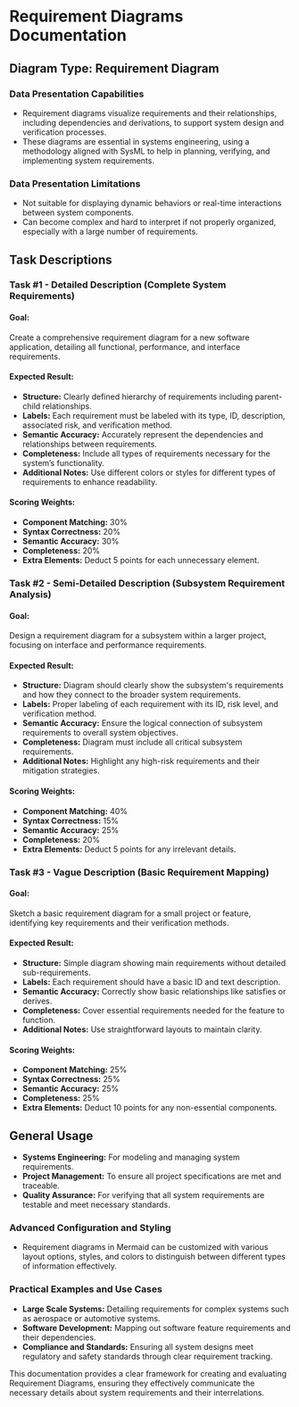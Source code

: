 # Requirement Diagrams Documentation

## Diagram Type: Requirement Diagram

### Data Presentation Capabilities
- Requirement diagrams visualize requirements and their relationships, including dependencies and derivations, to support system design and verification processes.
- These diagrams are essential in systems engineering, using a methodology aligned with SysML to help in planning, verifying, and implementing system requirements.

### Data Presentation Limitations
- Not suitable for displaying dynamic behaviors or real-time interactions between system components.
- Can become complex and hard to interpret if not properly organized, especially with a large number of requirements.

## Task Descriptions

### Task #1 - Detailed Description (Complete System Requirements)
#### Goal:
Create a comprehensive requirement diagram for a new software application, detailing all functional, performance, and interface requirements.
#### Expected Result:
- **Structure:** Clearly defined hierarchy of requirements including parent-child relationships.
- **Labels:** Each requirement must be labeled with its type, ID, description, associated risk, and verification method.
- **Semantic Accuracy:** Accurately represent the dependencies and relationships between requirements.
- **Completeness:** Include all types of requirements necessary for the system’s functionality.
- **Additional Notes:** Use different colors or styles for different types of requirements to enhance readability.
#### Scoring Weights:
- **Component Matching:** 30%
- **Syntax Correctness:** 20%
- **Semantic Accuracy:** 30%
- **Completeness:** 20%
- **Extra Elements:** Deduct 5 points for each unnecessary element.

### Task #2 - Semi-Detailed Description (Subsystem Requirement Analysis)
#### Goal:
Design a requirement diagram for a subsystem within a larger project, focusing on interface and performance requirements.
#### Expected Result:
- **Structure:** Diagram should clearly show the subsystem's requirements and how they connect to the broader system requirements.
- **Labels:** Proper labeling of each requirement with its ID, risk level, and verification method.
- **Semantic Accuracy:** Ensure the logical connection of subsystem requirements to overall system objectives.
- **Completeness:** Diagram must include all critical subsystem requirements.
- **Additional Notes:** Highlight any high-risk requirements and their mitigation strategies.
#### Scoring Weights:
- **Component Matching:** 40%
- **Syntax Correctness:** 15%
- **Semantic Accuracy:** 25%
- **Completeness:** 20%
- **Extra Elements:** Deduct 5 points for any irrelevant details.

### Task #3 - Vague Description (Basic Requirement Mapping)
#### Goal:
Sketch a basic requirement diagram for a small project or feature, identifying key requirements and their verification methods.
#### Expected Result:
- **Structure:** Simple diagram showing main requirements without detailed sub-requirements.
- **Labels:** Each requirement should have a basic ID and text description.
- **Semantic Accuracy:** Correctly show basic relationships like satisfies or derives.
- **Completeness:** Cover essential requirements needed for the feature to function.
- **Additional Notes:** Use straightforward layouts to maintain clarity.
#### Scoring Weights:
- **Component Matching:** 25%
- **Syntax Correctness:** 25%
- **Semantic Accuracy:** 25%
- **Completeness:** 25%
- **Extra Elements:** Deduct 10 points for any non-essential components.

## General Usage
- **Systems Engineering:** For modeling and managing system requirements.
- **Project Management:** To ensure all project specifications are met and traceable.
- **Quality Assurance:** For verifying that all system requirements are testable and meet necessary standards.

### Advanced Configuration and Styling
- Requirement diagrams in Mermaid can be customized with various layout options, styles, and colors to distinguish between different types of information effectively.

### Practical Examples and Use Cases
- **Large Scale Systems:** Detailing requirements for complex systems such as aerospace or automotive systems.
- **Software Development:** Mapping out software feature requirements and their dependencies.
- **Compliance and Standards:** Ensuring all system designs meet regulatory and safety standards through clear requirement tracking.

This documentation provides a clear framework for creating and evaluating Requirement Diagrams, ensuring they effectively communicate the necessary details about system requirements and their interrelations.
